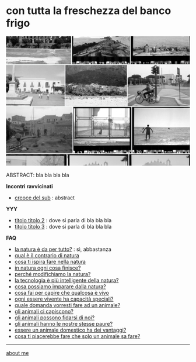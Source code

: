 # con tutta la freschezza del banco frigo  

[![](drn-cover-000.jpg "con tutta la freschezza del banco frigo - album")](https://flic.kr/s/aHBqjAawLd)  

ABSTRACT: bla bla bla bla 

**Incontri ravvicinati**  
- [creoce del sub](drn-001.md) : abstract

**YYY**  
- [titolo titolo 2](drn-001.md) : dove si parla di bla bla bla  
- [titolo titolo 3](drn-001.md) : dove si parla di bla bla bla  

**FAQ**  
- [la natura è da per tutto?](https://drive.google.com/file/d/17h0n4lHaUZwJltsiBW8Cvu32hG6gSe5I/view?usp=sharing) : sì, abbastanza  
- [qual è il contrario di natura](https://drive.google.com/file/d/1vAQ6it1CuOIChibJOhWO60WpLLbxGgTB/view?usp=share_link)  
- [cosa ti ispira fare nella natura](https://drive.google.com/file/d/1QTrv9slrFS454PlxkNezlzRlUdrLEWA0/view?usp=share_link)  
- [in natura ogni cosa finisce?](https://drive.google.com/file/d/1_6sRRJu-o7eiE_2U4pEmQt0SI3bOd4GA/view?usp=share_link)  
- [perché modifichiamo la natura?](https://drive.google.com/file/d/1DZa0biWAfTqyXuVm5DUM0Qwe1yVmSDoD/view?usp=share_link)  
- [la tecnologia è più intelligente della natura?](https://drive.google.com/file/d/14Kxks4R3SRauvhy3WmktK5rT8MQ1TkWa/view?usp=share_link)  
- [cosa possiamo imparare dalla natura?](https://drive.google.com/file/d/1uwjU15ZKQDPPVGvCbevkRZQ8lJXNWTRl/view?usp=share_link)  
- [cosa fai per capire che qualcosa è vivo](https://drive.google.com/file/d/1Q8zrxDrOx8R2_UqxUiltobtAoACcsLwt/view?usp=share_link)  
- [ogni essere vivente ha capacità speciali?](https://drive.google.com/file/d/19i3sgdXDrzSQZWPkZEu2O0mObHaLodAG/view?usp=share_link)  
- [quale domanda vorresti fare ad un animale?](https://drive.google.com/file/d/1XCWHjIkrXTx2z9lutxEho_ZDN1A_HiOP/view?usp=share_link)  
- [gli animali ci capiscono?](https://drive.google.com/file/d/19J_Cg7drvECFaME0bW228LOvSL0tKdcZ/view?usp=share_link)  
- [gli animali possono fidarsi di noi?](https://drive.google.com/file/d/1GKvkfRE1e46s8E4Ul7QEn4lXgo4dmqMb/view?usp=share_link)  
- [gli animali hanno le nostre stesse paure?](https://drive.google.com/file/d/1h5ntYbFVkCsjOQWLhe3W54uc-dKy_Q2S/view?usp=share_link)  
- [essere un animale domestico ha dei vantaggi?](https://drive.google.com/file/d/16YMXQiJRNDthtC4MBVvDcnVE6N5tF24n/view?usp=share_link)  
- [cosa ti piacerebbe fare che solo un animale sa fare?](https://drive.google.com/file/d/1q8v0Ko1WHLYcyuFbpsWdZmgAfbWEDdJz/view?usp=share_link)  

---    
[about me](https://about.me/cacioman)  
